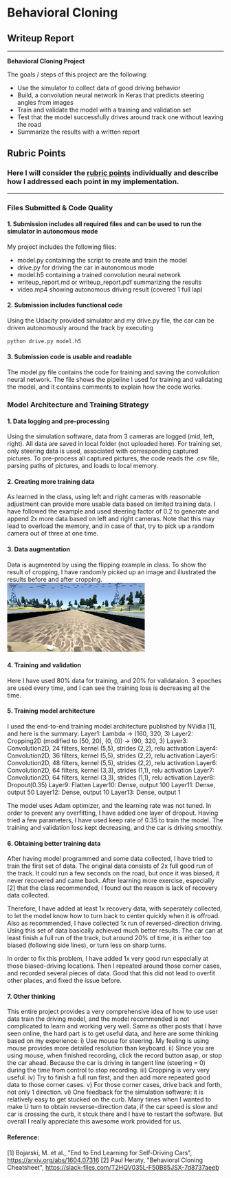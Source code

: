 # **Behavioral Cloning** 

## Writeup Report


---

**Behavioral Cloning Project**

The goals / steps of this project are the following:
* Use the simulator to collect data of good driving behavior
* Build, a convolution neural network in Keras that predicts steering angles from images
* Train and validate the model with a training and validation set
* Test that the model successfully drives around track one without leaving the road
* Summarize the results with a written report


[//]: # (Image References)

[image1]: sample_images/before_cropping.jpg "Before cropping"
[image2]: sample_images/after_cropping.jpg "After cropping"

## Rubric Points
### Here I will consider the [rubric points](https://review.udacity.com/#!/rubrics/432/view) individually and describe how I addressed each point in my implementation.  

---
### Files Submitted & Code Quality

#### 1. Submission includes all required files and can be used to run the simulator in autonomous mode

My project includes the following files:
* model.py containing the script to create and train the model
* drive.py for driving the car in autonomous mode
* model.h5 containing a trained convolution neural network 
* writeup_report.md or writeup_report.pdf summarizing the results
* video.mp4 showing autonomous driving result (covered 1 full lap)

#### 2. Submission includes functional code
Using the Udacity provided simulator and my drive.py file, the car can be driven autonomously around the track by executing 
```sh
python drive.py model.h5
```

#### 3. Submission code is usable and readable

The model.py file contains the code for training and saving the convolution neural network. The file shows the pipeline I used for training and validating the model, and it contains comments to explain how the code works.

### Model Architecture and Training Strategy

#### 1. Data logging and pre-processing
Using the simulation software, data from 3 cameras are logged (mid, left, right). All data are saved in local folder (not uploaded here). For training set, only steering data is used, associated with corresponding captured pictures. To pre-process all captured pictures, the code reads the .csv file, parsing paths of pictures, and loads to local memory.

#### 2. Creating more training data
As learned in the class, using left and right cameras with reasonable adjustment can provide more usable data based on limited training data. I have followed the example and used steering factor of 0.2 to generate and append 2x more data based on left and right cameras. Note that this may lead to overload the memory, and in case of that, try to pick up a random camera out of three at one time. 

#### 3. Data augmentation
Data is augmented by using the flipping example in class. To show the result of cropping, I have randomly picked up an image and illustrated the results before and after cropping.
![alt text][image1]


#### 4. Training and validation
Here I have used 80% data for training, and 20% for validataion. 3 epoches are used every time, and I can see the training loss is decreasing all the time.

#### 5. Training model architecture
I used the end-to-end training model architecture published by NVidia [1], and here is the summary:
Layer1: Lambda -> (160, 320, 3)
Layer2: Cropping2D (modified to (50, 20), (0, 0)) -> (90, 320, 3)
Layer3: Convolution2D, 24 filters, kernel (5,5), strides (2,2), relu activation
Layer4: Convolution2D, 36 filters, kernel (5,5), strides (2,2), relu activation
Layer5: Convolution2D, 48 filters, kernel (5,5), strides (2,2), relu activation
Layer6: Convolution2D, 64 filters, kernel (3,3), strides (1,1), relu activation
Layer7: Convolution2D, 64 filters, kernel (3,3), strides (1,1), relu activation
Layer8: Dropout(0.35)
Layer9: Flatten
Layer10: Dense, output 100
Layer11: Dense, output 50
Layer12: Dense, output 10
Layer13: Dense, output 1

The model uses Adam optimizer, and the learning rate was not tuned. In order to prevent any overfitting, I have added one layer of dropout. Having tried a few parameters, I have used keep rate of 0.35 to train the model. The training and validation loss kept decreasing, and the car is driving smoothly.

#### 6. Obtaining better training data
After having model programmed and some data collected, I have tried to train the first set of data. The original data consists of 2x full good run of the track. It could run a few seconds on the road, but once it was biased, it never recovered and came back. After learning more exercise, especially [2] that the class recommended, I found out the reason is lack of recovery data collected. 

Therefore, I have added at least 1x recovery data, with seperately collected, to let the model know how to turn back to center quickly when it is offroad. Also as recommended, I have collected 1x run of reversed-direction driving. Using this set of data basically achieved much better results. The car can at least finish a full run of the track, but around 20% of time, it is either too biased (following side lines), or turn less on sharp turns. 

In order to fix this problem, I have added 1x very good run especially at those biased-driving locations. Then I repeated around those corner cases, and recorded several pieces of data. Good that this did not lead to overfit other places, and fixed the issue before. 

#### 7. Other thinking
This entire project provides a very comprehensive idea of how to use user data train the driving model, and the model recommended is not complicated to learn and working very well. Same as other posts that I have seen online, the hard part is to get useful data, and here are some thinking based on my experience:
i) Use mouse for steering. My feeling is using mouse provides more detailed resolution than keyboard.
ii) Since you are using mouse, when finished recording, click the record button asap, or stop the car ahead. Because the car is driving in tangent line (steering = 0) during the time from control to stop recording.
iii) Cropping is very very useful. 
iv) Try to finish a full run first, and then add more repeated good data to those corner cases.
v) For those corner cases, drive back and forth, not only 1 direction.
vi) One feedback for the simulation software: it is relatively easy to get stucked on the curb. Many times when I wanted to make U turn to obtain revserse-direction data, if the car speed is slow and car is crossing the curb, it stcuk there and I have to restart the software. But overall I really appreciate this awesome work provided for us.

#### Reference:
[1] Bojarski, M. et al., "End to End Learning for Self-Driving Cars", https://arxiv.org/abs/1604.07316
[2] Paul Heraty, "Behavioral Cloning Cheatsheet", https://slack-files.com/T2HQV035L-F50B85JSX-7d8737aeeb
